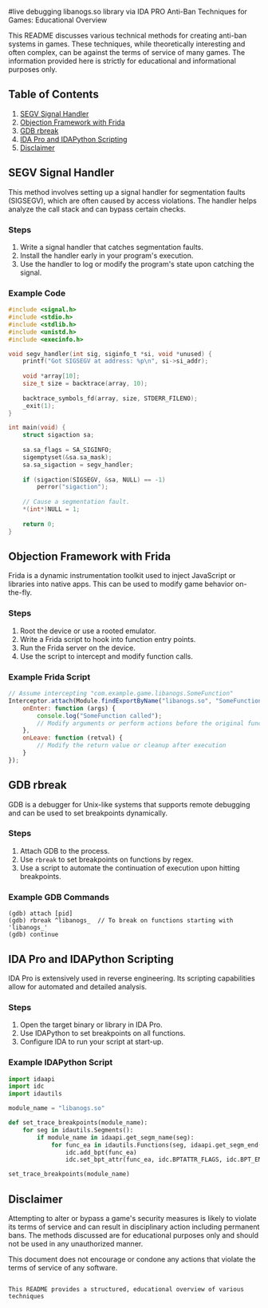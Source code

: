 #live debugging libanogs.so library via IDA PRO    Anti-Ban Techniques for Games: Educational Overview

This README discusses various technical methods for creating anti-ban systems in games. These techniques, while theoretically interesting and often complex, can be against the terms of service of many games. The information provided here is strictly for educational and informational purposes only.

## Table of Contents

1. [SEGV Signal Handler](#segv-signal-handler)
2. [Objection Framework with Frida](#objection-framework-with-frida)
3. [GDB rbreak](#gdb-rbreak)
4. [IDA Pro and IDAPython Scripting](#ida-pro-and-idapython-scripting)
5. [Disclaimer](#disclaimer)

## SEGV Signal Handler

This method involves setting up a signal handler for segmentation faults (SIGSEGV), which are often caused by access violations. The handler helps analyze the call stack and can bypass certain checks.

### Steps

1. Write a signal handler that catches segmentation faults.
2. Install the handler early in your program's execution.
3. Use the handler to log or modify the program's state upon catching the signal.

### Example Code

```c
#include <signal.h>
#include <stdio.h>
#include <stdlib.h>
#include <unistd.h>
#include <execinfo.h>

void segv_handler(int sig, siginfo_t *si, void *unused) {
    printf("Got SIGSEGV at address: %p\n", si->si_addr);
    
    void *array[10];
    size_t size = backtrace(array, 10);
    
    backtrace_symbols_fd(array, size, STDERR_FILENO);
    _exit(1);
}

int main(void) {
    struct sigaction sa;
    
    sa.sa_flags = SA_SIGINFO;
    sigemptyset(&sa.sa_mask);
    sa.sa_sigaction = segv_handler;
    
    if (sigaction(SIGSEGV, &sa, NULL) == -1)
        perror("sigaction");
    
    // Cause a segmentation fault.
    *(int*)NULL = 1;
    
    return 0;
}
```

## Objection Framework with Frida

Frida is a dynamic instrumentation toolkit used to inject JavaScript or libraries into native apps. This can be used to modify game behavior on-the-fly.

### Steps

1. Root the device or use a rooted emulator.
2. Write a Frida script to hook into function entry points.
3. Run the Frida server on the device.
4. Use the script to intercept and modify function calls.

### Example Frida Script

```javascript
// Assume intercepting "com.example.game.libanogs.SomeFunction"
Interceptor.attach(Module.findExportByName("libanogs.so", "SomeFunction"), {
    onEnter: function (args) {
        console.log("SomeFunction called");
        // Modify arguments or perform actions before the original function execution
    },
    onLeave: function (retval) {
        // Modify the return value or cleanup after execution
    }
});
```

## GDB rbreak

GDB is a debugger for Unix-like systems that supports remote debugging and can be used to set breakpoints dynamically.

### Steps

1. Attach GDB to the process.
2. Use `rbreak` to set breakpoints on functions by regex.
3. Use a script to automate the continuation of execution upon hitting breakpoints.

### Example GDB Commands

```gdb
(gdb) attach [pid]
(gdb) rbreak ^libanogs_  // To break on functions starting with 'libanogs_'
(gdb) continue
```

## IDA Pro and IDAPython Scripting

IDA Pro is extensively used in reverse engineering. Its scripting capabilities allow for automated and detailed analysis.

### Steps

1. Open the target binary or library in IDA Pro.
2. Use IDAPython to set breakpoints on all functions.
3. Configure IDA to run your script at start-up.

### Example IDAPython Script

```python
import idaapi
import idc
import idautils

module_name = "libanogs.so"

def set_trace_breakpoints(module_name):
    for seg in idautils.Segments():
        if module_name in idaapi.get_segm_name(seg):
            for func_ea in idautils.Functions(seg, idaapi.get_segm_end(seg)):
                idc.add_bpt(func_ea)
                idc.set_bpt_attr(func_ea, idc.BPTATTR_FLAGS, idc.BPT_ENABLED)

set_trace_breakpoints(module_name)
```

## Disclaimer

Attempting to alter or bypass a game's security measures is likely to violate its terms of service and can result in disciplinary action including permanent bans. The methods discussed are for educational purposes only and should not be used in any unauthorized manner.

This document does not encourage or condone any actions that violate the terms of service of any software.
```

This README provides a structured, educational overview of various techniques
